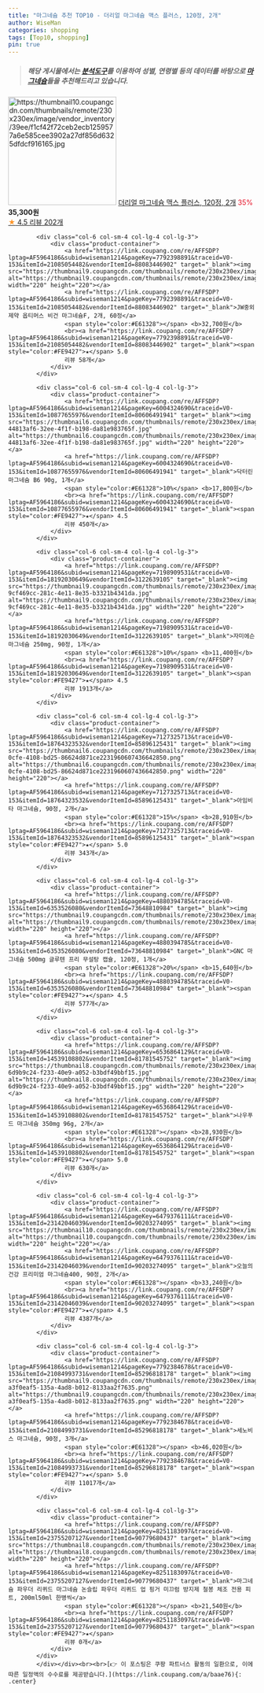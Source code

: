 ```yaml
---
title: "마그네슘 추천 TOP10 - 더리얼 마그네슘 맥스 플러스, 120정, 2개"
author: WiseMan
categories: shopping
tags: [Top10, shopping]
pin: true
---
```


> ##### 해당 게시물에서는 [**분석도구**](https://itemscout.io/)를 이용하여 **성별**, **연령별** 등의 데이터를 바탕으로 [**마그네슘**](https://link.coupang.com/a/baae76)들을 추천해드리고 있습니다.
<div class="container"><div class="row">
            <div class="col-6 col-sm-4 col-lg-4 col-lg-3">
                <div class="product-container">
                    <a href="https://link.coupang.com/re/AFFSDP?lptag=AF5964186&subid=wiseman1214&pageKey=1680670115&traceid=V0-153&itemId=19445442900&vendorItemId=82068559857" target="_blank"><img src="https://thumbnail10.coupangcdn.com/thumbnails/remote/230x230ex/image/vendor_inventory/39ee/f1cf42f72ceb2ecb1259577a6e585cee3902a27df856d6325dfdcf916165.jpg" alt="https://thumbnail10.coupangcdn.com/thumbnails/remote/230x230ex/image/vendor_inventory/39ee/f1cf42f72ceb2ecb1259577a6e585cee3902a27df856d6325dfdcf916165.jpg" width="220" height="220"></a>
                    <a href="https://link.coupang.com/re/AFFSDP?lptag=AF5964186&subid=wiseman1214&pageKey=1680670115&traceid=V0-153&itemId=19445442900&vendorItemId=82068559857" target="_blank">더리얼 마그네슘 맥스 플러스, 120정, 2개</a>
                    <span style="color:#E61328">35%</span> <b>35,300원</b>
                    <br><a href="https://link.coupang.com/re/AFFSDP?lptag=AF5964186&subid=wiseman1214&pageKey=1680670115&traceid=V0-153&itemId=19445442900&vendorItemId=82068559857" target="_blank"><span style="color:#FE9427">★</span> 4.5
                    리뷰 202개</a>
                </div>
            </div>
            
            <div class="col-6 col-sm-4 col-lg-4 col-lg-3">
                <div class="product-container">
                    <a href="https://link.coupang.com/re/AFFSDP?lptag=AF5964186&subid=wiseman1214&pageKey=7792398891&traceid=V0-153&itemId=21085054482&vendorItemId=88083446902" target="_blank"><img src="https://thumbnail9.coupangcdn.com/thumbnails/remote/230x230ex/image/vendor_inventory/d36d/261a15888cd84a3a19aaf564ec403e372f800d4f63aa7067ad62f408dd1c.jpg" alt="https://thumbnail9.coupangcdn.com/thumbnails/remote/230x230ex/image/vendor_inventory/d36d/261a15888cd84a3a19aaf564ec403e372f800d4f63aa7067ad62f408dd1c.jpg" width="220" height="220"></a>
                    <a href="https://link.coupang.com/re/AFFSDP?lptag=AF5964186&subid=wiseman1214&pageKey=7792398891&traceid=V0-153&itemId=21085054482&vendorItemId=88083446902" target="_blank">JW중외제약 옵티머스 비건 마그네슘F, 2개, 60정</a>
                    <span style="color:#E61328"></span> <b>32,700원</b>
                    <br><a href="https://link.coupang.com/re/AFFSDP?lptag=AF5964186&subid=wiseman1214&pageKey=7792398891&traceid=V0-153&itemId=21085054482&vendorItemId=88083446902" target="_blank"><span style="color:#FE9427">★</span> 5.0
                    리뷰 58개</a>
                </div>
            </div>
            
            <div class="col-6 col-sm-4 col-lg-4 col-lg-3">
                <div class="product-container">
                    <a href="https://link.coupang.com/re/AFFSDP?lptag=AF5964186&subid=wiseman1214&pageKey=6004324690&traceid=V0-153&itemId=10877655976&vendorItemId=80606491941" target="_blank"><img src="https://thumbnail6.coupangcdn.com/thumbnails/remote/230x230ex/image/retail/images/25677884113964-44813af6-32ee-4f1f-b198-da81e983765f.jpg" alt="https://thumbnail6.coupangcdn.com/thumbnails/remote/230x230ex/image/retail/images/25677884113964-44813af6-32ee-4f1f-b198-da81e983765f.jpg" width="220" height="220"></a>
                    <a href="https://link.coupang.com/re/AFFSDP?lptag=AF5964186&subid=wiseman1214&pageKey=6004324690&traceid=V0-153&itemId=10877655976&vendorItemId=80606491941" target="_blank">닥터린 마그네슘 B6 90g, 1개</a>
                    <span style="color:#E61328">10%</span> <b>17,800원</b>
                    <br><a href="https://link.coupang.com/re/AFFSDP?lptag=AF5964186&subid=wiseman1214&pageKey=6004324690&traceid=V0-153&itemId=10877655976&vendorItemId=80606491941" target="_blank"><span style="color:#FE9427">★</span> 4.5
                    리뷰 450개</a>
                </div>
            </div>
            
            <div class="col-6 col-sm-4 col-lg-4 col-lg-3">
                <div class="product-container">
                    <a href="https://link.coupang.com/re/AFFSDP?lptag=AF5964186&subid=wiseman1214&pageKey=7198909531&traceid=V0-153&itemId=18192030649&vendorItemId=3122639105" target="_blank"><img src="https://thumbnail9.coupangcdn.com/thumbnails/remote/230x230ex/image/retail/images/3051908360399304-9cf469cc-281c-4e11-8e35-b3321b4341da.jpg" alt="https://thumbnail9.coupangcdn.com/thumbnails/remote/230x230ex/image/retail/images/3051908360399304-9cf469cc-281c-4e11-8e35-b3321b4341da.jpg" width="220" height="220"></a>
                    <a href="https://link.coupang.com/re/AFFSDP?lptag=AF5964186&subid=wiseman1214&pageKey=7198909531&traceid=V0-153&itemId=18192030649&vendorItemId=3122639105" target="_blank">자미에슨 마그네슘 250mg, 90정, 1개</a>
                    <span style="color:#E61328">10%</span> <b>11,400원</b>
                    <br><a href="https://link.coupang.com/re/AFFSDP?lptag=AF5964186&subid=wiseman1214&pageKey=7198909531&traceid=V0-153&itemId=18192030649&vendorItemId=3122639105" target="_blank"><span style="color:#FE9427">★</span> 4.5
                    리뷰 1913개</a>
                </div>
            </div>
            
            <div class="col-6 col-sm-4 col-lg-4 col-lg-3">
                <div class="product-container">
                    <a href="https://link.coupang.com/re/AFFSDP?lptag=AF5964186&subid=wiseman1214&pageKey=7127325713&traceid=V0-153&itemId=18764323532&vendorItemId=85896125431" target="_blank"><img src="https://thumbnail6.coupangcdn.com/thumbnails/remote/230x230ex/image/retail/images/5b7043bf-0cfe-4108-bd25-86624d871ce2231960607436642850.png" alt="https://thumbnail6.coupangcdn.com/thumbnails/remote/230x230ex/image/retail/images/5b7043bf-0cfe-4108-bd25-86624d871ce2231960607436642850.png" width="220" height="220"></a>
                    <a href="https://link.coupang.com/re/AFFSDP?lptag=AF5964186&subid=wiseman1214&pageKey=7127325713&traceid=V0-153&itemId=18764323532&vendorItemId=85896125431" target="_blank">아임비타 마그네슘, 90정, 2개</a>
                    <span style="color:#E61328">15%</span> <b>28,910원</b>
                    <br><a href="https://link.coupang.com/re/AFFSDP?lptag=AF5964186&subid=wiseman1214&pageKey=7127325713&traceid=V0-153&itemId=18764323532&vendorItemId=85896125431" target="_blank"><span style="color:#FE9427">★</span> 5.0
                    리뷰 343개</a>
                </div>
            </div>
            
            <div class="col-6 col-sm-4 col-lg-4 col-lg-3">
                <div class="product-container">
                    <a href="https://link.coupang.com/re/AFFSDP?lptag=AF5964186&subid=wiseman1214&pageKey=4880394785&traceid=V0-153&itemId=6353526080&vendorItemId=73648810984" target="_blank"><img src="https://thumbnail9.coupangcdn.com/thumbnails/remote/230x230ex/image/vendor_inventory/2346/48da6999a899580d5702922bbe92634972ea25b1b213c8e24cb8b3996eaf.jpg" alt="https://thumbnail9.coupangcdn.com/thumbnails/remote/230x230ex/image/vendor_inventory/2346/48da6999a899580d5702922bbe92634972ea25b1b213c8e24cb8b3996eaf.jpg" width="220" height="220"></a>
                    <a href="https://link.coupang.com/re/AFFSDP?lptag=AF5964186&subid=wiseman1214&pageKey=4880394785&traceid=V0-153&itemId=6353526080&vendorItemId=73648810984" target="_blank">GNC 마그네슘 500mg 글루텐 프리 무설탕 캡슐, 120정, 1개</a>
                    <span style="color:#E61328">20%</span> <b>15,640원</b>
                    <br><a href="https://link.coupang.com/re/AFFSDP?lptag=AF5964186&subid=wiseman1214&pageKey=4880394785&traceid=V0-153&itemId=6353526080&vendorItemId=73648810984" target="_blank"><span style="color:#FE9427">★</span> 4.5
                    리뷰 577개</a>
                </div>
            </div>
            
            <div class="col-6 col-sm-4 col-lg-4 col-lg-3">
                <div class="product-container">
                    <a href="https://link.coupang.com/re/AFFSDP?lptag=AF5964186&subid=wiseman1214&pageKey=6536864129&traceid=V0-153&itemId=14539108802&vendorItemId=81781545752" target="_blank"><img src="https://thumbnail8.coupangcdn.com/thumbnails/remote/230x230ex/image/retail/images/2555022730850565-6d9b9c24-f233-40e9-a052-b3bdf49bbf15.jpg" alt="https://thumbnail8.coupangcdn.com/thumbnails/remote/230x230ex/image/retail/images/2555022730850565-6d9b9c24-f233-40e9-a052-b3bdf49bbf15.jpg" width="220" height="220"></a>
                    <a href="https://link.coupang.com/re/AFFSDP?lptag=AF5964186&subid=wiseman1214&pageKey=6536864129&traceid=V0-153&itemId=14539108802&vendorItemId=81781545752" target="_blank">나우푸드 마그네슘 350mg 96g, 2개</a>
                    <span style="color:#E61328"></span> <b>28,930원</b>
                    <br><a href="https://link.coupang.com/re/AFFSDP?lptag=AF5964186&subid=wiseman1214&pageKey=6536864129&traceid=V0-153&itemId=14539108802&vendorItemId=81781545752" target="_blank"><span style="color:#FE9427">★</span> 5.0
                    리뷰 630개</a>
                </div>
            </div>
            
            <div class="col-6 col-sm-4 col-lg-4 col-lg-3">
                <div class="product-container">
                    <a href="https://link.coupang.com/re/AFFSDP?lptag=AF5964186&subid=wiseman1214&pageKey=6479376111&traceid=V0-153&itemId=23142046039&vendorItemId=90203274095" target="_blank"><img src="https://thumbnail10.coupangcdn.com/thumbnails/remote/230x230ex/image/vendor_inventory/fc49/c1c3470bbac333b5e5a91e1eaf157a601ef2b082fe9370a6d2f528f017dd.png" alt="https://thumbnail10.coupangcdn.com/thumbnails/remote/230x230ex/image/vendor_inventory/fc49/c1c3470bbac333b5e5a91e1eaf157a601ef2b082fe9370a6d2f528f017dd.png" width="220" height="220"></a>
                    <a href="https://link.coupang.com/re/AFFSDP?lptag=AF5964186&subid=wiseman1214&pageKey=6479376111&traceid=V0-153&itemId=23142046039&vendorItemId=90203274095" target="_blank">오늘의건강 프리미엄 마그네슘400, 90정, 2개</a>
                    <span style="color:#E61328"></span> <b>33,240원</b>
                    <br><a href="https://link.coupang.com/re/AFFSDP?lptag=AF5964186&subid=wiseman1214&pageKey=6479376111&traceid=V0-153&itemId=23142046039&vendorItemId=90203274095" target="_blank"><span style="color:#FE9427">★</span> 4.5
                    리뷰 4387개</a>
                </div>
            </div>
            
            <div class="col-6 col-sm-4 col-lg-4 col-lg-3">
                <div class="product-container">
                    <a href="https://link.coupang.com/re/AFFSDP?lptag=AF5964186&subid=wiseman1214&pageKey=7792384678&traceid=V0-153&itemId=21084993731&vendorItemId=85296818178" target="_blank"><img src="https://thumbnail9.coupangcdn.com/thumbnails/remote/230x230ex/image/retail/images/361624125185894-a3f0eaf5-135a-4ad8-b012-8133aa2f7635.png" alt="https://thumbnail9.coupangcdn.com/thumbnails/remote/230x230ex/image/retail/images/361624125185894-a3f0eaf5-135a-4ad8-b012-8133aa2f7635.png" width="220" height="220"></a>
                    <a href="https://link.coupang.com/re/AFFSDP?lptag=AF5964186&subid=wiseman1214&pageKey=7792384678&traceid=V0-153&itemId=21084993731&vendorItemId=85296818178" target="_blank">세노비스 마그네슘, 90정, 3개</a>
                    <span style="color:#E61328"></span> <b>46,020원</b>
                    <br><a href="https://link.coupang.com/re/AFFSDP?lptag=AF5964186&subid=wiseman1214&pageKey=7792384678&traceid=V0-153&itemId=21084993731&vendorItemId=85296818178" target="_blank"><span style="color:#FE9427">★</span> 5.0
                    리뷰 11017개</a>
                </div>
            </div>
            
            <div class="col-6 col-sm-4 col-lg-4 col-lg-3">
                <div class="product-container">
                    <a href="https://link.coupang.com/re/AFFSDP?lptag=AF5964186&subid=wiseman1214&pageKey=8251183097&traceid=V0-153&itemId=23755207127&vendorItemId=90779680437" target="_blank"><img src="https://thumbnail8.coupangcdn.com/thumbnails/remote/230x230ex/image/vendor_inventory/f553/d594c660f366c03b6eb7a9b68bf3653a7350342301899be9755e7fe8fe26.png" alt="https://thumbnail8.coupangcdn.com/thumbnails/remote/230x230ex/image/vendor_inventory/f553/d594c660f366c03b6eb7a9b68bf3653a7350342301899be9755e7fe8fe26.png" width="220" height="220"></a>
                    <a href="https://link.coupang.com/re/AFFSDP?lptag=AF5964186&subid=wiseman1214&pageKey=8251183097&traceid=V0-153&itemId=23755207127&vendorItemId=90779680437" target="_blank">마그네슘 파우더 리퀴드 마그네슘 논슬립 파우더 리퀴드 업 핑거 미끄럼 방지제 철봉 체조 전용 피트, 200ml50ml 한병씩</a>
                    <span style="color:#E61328"></span> <b>21,540원</b>
                    <br><a href="https://link.coupang.com/re/AFFSDP?lptag=AF5964186&subid=wiseman1214&pageKey=8251183097&traceid=V0-153&itemId=23755207127&vendorItemId=90779680437" target="_blank"><span style="color:#FE9427">★</span> 
                    리뷰 0개</a>
                </div>
            </div>
            </div></div><br><br>[👉 이 포스팅은 쿠팡 파트너스 활동의 일환으로, 이에 따른 일정액의 수수료를 제공받습니다.](https://link.coupang.com/a/baae76){: .center}